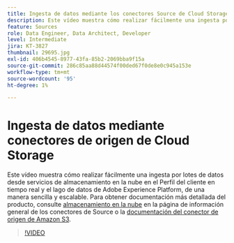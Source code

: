```yaml
---
title: Ingesta de datos mediante los conectores Source de Cloud Storage
description: Este vídeo muestra cómo realizar fácilmente una ingesta por lotes de datos desde servicios de almacenamiento en la nube en el Perfil del cliente en tiempo real y el lago de datos de Adobe Experience Platform, de una manera sencilla y escalable.
feature: Sources
role: Data Engineer, Data Architect, Developer
level: Intermediate
jira: KT-3827
thumbnail: 29695.jpg
exl-id: 406b4545-8977-43fa-85b2-2069bba9f15a
source-git-commit: 286c85aa88d44574f00ded67f0de8e0c945a153e
workflow-type: tm+mt
source-wordcount: '95'
ht-degree: 1%

---
```


# Ingesta de datos mediante conectores de origen de Cloud Storage

Este vídeo muestra cómo realizar fácilmente una ingesta por lotes de datos desde servicios de almacenamiento en la nube en el Perfil del cliente en tiempo real y el lago de datos de Adobe Experience Platform, de una manera sencilla y escalable. Para obtener documentación más detallada del producto, consulte [almacenamiento en la nube](https://experienceleague.adobe.com/docs/experience-platform/sources/home.html?lang=en#cloud-storage) en la página de información general de los conectores de Source o la [documentación del conector de origen de Amazon S3](https://experienceleague.adobe.com/docs/experience-platform/sources/ui-tutorials/create/cloud-storage/s3.html?lang=es).

>[!VIDEO](https://video.tv.adobe.com/v/29695?learn=on&enablevpops)
